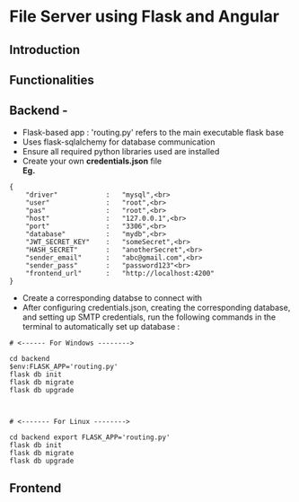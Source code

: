 # File Server using Flask and Angular

 ## Introduction

 ## Functionalities

 

## Backend -
- Flask-based app : 'routing.py' refers to the main executable flask base
- Uses flask-sqlalchemy for database communication
- Ensure all required python libraries used are installed
- Create your own **credentials.json** file<br>
  **Eg.**<br>
```
{
    "driver"            :   "mysql",<br>
    "user"              :   "root",<br>
    "pas"               :   "root",<br>
    "host"              :   "127.0.0.1",<br>
    "port"              :   "3306",<br>
    "database"          :   "mydb",<br>
    "JWT_SECRET_KEY"    :   "someSecret",<br>
    "HASH_SECRET"       :   "anotherSecret",<br>
    "sender_email"      :   "abc@gmail.com",<br>
    "sender_pass"       :   "password123"<br>
    "frontend_url"      :   "http://localhost:4200"
}
```

- Create a corresponding databse to connect with
- After configuring credentials.json, creating the corresponding database, and setting up SMTP credentials, run the following commands in the terminal to automatically set up database :
```
# <------ For Windows -------->

cd backend
$env:FLASK_APP='routing.py'
flask db init
flask db migrate
flask db upgrade



# <------- For Linux -------->

cd backend export FLASK_APP='routing.py'
flask db init
flask db migrate
flask db upgrade
```

## Frontend
